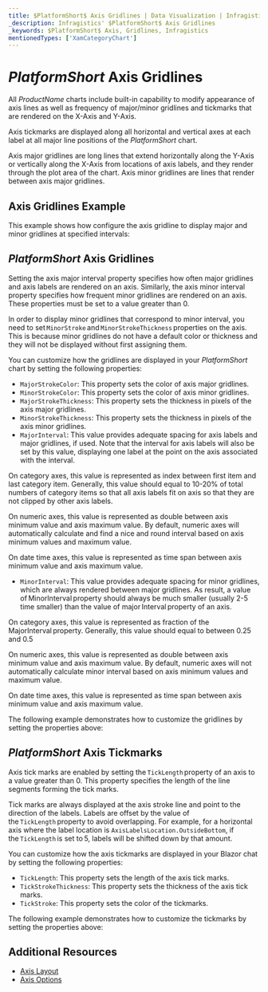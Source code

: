 ```yaml
---
title: $PlatformShort$ Axis Gridlines | Data Visualization | Infragistics
_description: Infragistics' $PlatformShort$ Axis Gridlines
_keywords: $PlatformShort$ Axis, Gridlines, Infragistics
mentionedTypes: ['XamCategoryChart']
---
```


# $PlatformShort$ Axis Gridlines

All $ProductName$ charts include built-in capability to modify appearance of axis lines as well as frequency of major/minor gridlines and tickmarks that are rendered on the X-Axis and Y-Axis.

Axis tickmarks are displayed along all horizontal and vertical axes at each label at all major line positions of the $PlatformShort$ chart.

Axis major gridlines are long lines that extend horizontally along the Y-Axis or vertically along the X-Axis from locations of axis labels, and they render through the plot area of the chart. Axis minor gridlines are lines that render between axis major gridlines.

## Axis Gridlines Example

This example shows how configure the axis gridline to display major and minor gridlines at specified intervals:

<code-view style="height: 450px"
           data-demos-base-url="{environment:dvDemosBaseUrl}"
           iframe-src="{environment:dvDemosBaseUrl}/charts/category-chart-axis-gridlines"
           alt="$PlatformShort$ Axis Gridlines Example"
           github-src="charts/category-chart/axis-gridlines">
</code-view>

<div class="divider--half"></div>

## $PlatformShort$ Axis Gridlines

Setting the axis major interval property specifies how often major gridlines and axis labels are rendered on an axis. Similarly, the axis minor interval property specifies how frequent minor gridlines are rendered on an axis. These properties must be set to a value greater than 0.

In order to display minor gridlines that correspond to minor interval, you need to set `MinorStroke` and `MinorStrokeThickness` properties on the axis. This is because minor gridlines do not have a default color or thickness and they will not be displayed without first assigning them.

You can customize how the gridlines are displayed in your $PlatformShort$ chart by setting the following properties:

- `MajorStrokeColor`: This property sets the color of axis major gridlines.
- `MinorStrokeColor`: This property sets the color of axis minor gridlines.
- `MajorStrokeThickness`: This property sets the thickness in pixels of the axis major gridlines.
- `MinorStrokeThickness`: This property sets the thickness in pixels of the axis minor gridlines.
- `MajorInterval`: This value provides adequate spacing for axis labels and major gridlines, if used. Note that the interval for axis labels will also be set by this value, displaying one label at the point on the axis associated with the interval. 

On category axes, this value is represented as index between first item and last category item. Generally, this value should equal to 10-20% of total numbers of category items so that all axis labels fit on axis so that they are not clipped by other axis labels. 

On numeric axes, this value is represented as double between axis minimum value and axis maximum value. By default, numeric axes will automatically calculate and find a nice and round interval based on axis minimum values and maximum value. 

On date time axes, this value is represented as time span between axis minimum value and axis maximum value. 
- `MinorInterval`: This value provides adequate spacing for minor gridlines, which are always rendered between major gridlines. As result, a value of MinorInterval property should always be much smaller (usually 2-5 time smaller) than the value of major Interval property of an axis. 

On category axes, this value is represented as fraction of the MajorInterval property. Generally, this value should equal to between 0.25 and 0.5 

On numeric axes, this value is represented as double between axis minimum value and axis maximum value. By default, numeric axes will not automatically calculate minor interval based on axis minimum values and maximum value. 

On date time axes, this value is represented as time span between axis minimum value and axis maximum value. 

The following example demonstrates how to customize the gridlines by setting the properties above:

<code-view style="height: 450px"
           data-demos-base-url="{environment:dvDemosBaseUrl}"
           iframe-src="{environment:dvDemosBaseUrl}/charts/category-chart-axis-gridlines"
           alt="$PlatformShort$ Axis Gridlines Example"
           github-src="charts/category-chart/axis-gridlines">
</code-view>

<div class="divider--half"></div>

## $PlatformShort$ Axis Tickmarks

Axis tick marks are enabled by setting the `TickLength` property of an axis to a value greater than 0. This property specifies the length of the line segments forming the tick marks.

Tick marks are always displayed at the axis stroke line and point to the direction of the labels. Labels are offset by the value of the `TickLength` property to avoid overlapping. For example, for a horizontal axis where the label location is `AxisLabelsLocation.OutsideBottom`, if the `TickLength` is set to 5, labels will be shifted down by that amount.

You can customize how the axis tickmarks are displayed in your Blazor chat by setting the following properties: 

- `TickLength`: This property sets the length of the axis tick marks.
- `TickStrokeThickness`: This property sets the thickness of the axis tick marks.
- `TickStroke`: This property sets the color of the tickmarks.

The following example demonstrates how to customize the tickmarks by setting the properties above:

<code-view style="height: 450px"
           data-demos-base-url="{environment:dvDemosBaseUrl}"
           iframe-src="{environment:dvDemosBaseUrl}/charts/category-chart-axis-tickmarks"
           alt="$PlatformShort$ Axis Tickmarks Example"
           github-src="charts/category-chart/axis-tickmarks">
</code-view>

<div class="divider--half"></div>

## Additional Resources

- [Axis Layout](chart-axis-layouts.md)
- [Axis Options](chart-axis-options.md)